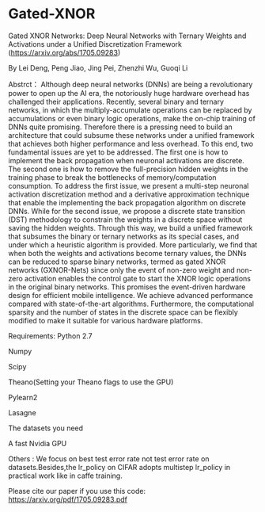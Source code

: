 # Gated-XNOR
Gated XNOR Networks: Deep Neural Networks with Ternary Weights and Activations under a Unified Discretization Framework
(https://arxiv.org/abs/1705.09283)

By Lei Deng, Peng Jiao, Jing Pei, Zhenzhi Wu, Guoqi Li

Abstrct： Although deep neural networks (DNNs) are being a revolutionary power to open up the AI era, the notoriously huge hardware overhead has challenged their applications. Recently, several binary and ternary networks, in which the multiply-accumulate operations can be replaced by accumulations or even binary logic operations, make the on-chip training of DNNs quite promising. Therefore there is a pressing need to build an architecture  that could subsume these networks under a unified framework that achieves both higher performance and less overhead. To this end, two fundamental issues are yet to be addressed. The first one is how to implement the back propagation when neuronal activations are discrete.  The second one is how to remove the full-precision hidden weights in the training phase to break the bottlenecks of memory/computation consumption. To address  the first issue, we present a multi-step neuronal activation discretization method and a derivative approximation technique that enable the implementing the back propagation algorithm on discrete DNNs. While for the second issue, we propose a discrete state transition (DST)  methodology to constrain the weights in a discrete space without saving the hidden weights. Through this way, we build a unified framework that subsumes the binary or ternary networks as its special cases, and under which a heuristic algorithm is provided. More particularly, we find that when both the weights and activations  become ternary values, the DNNs can be reduced to sparse binary networks, termed as gated XNOR networks  (GXNOR-Nets) since only the event of non-zero weight and non-zero activation enables the control gate to start the XNOR logic operations in the original binary networks. This promises the event-driven hardware design for efficient mobile intelligence. We achieve advanced performance compared with state-of-the-art algorithms. Furthermore, the computational sparsity and  the number of states in the discrete space can be flexibly modified to make it suitable for various hardware platforms.

Requirements:
Python 2.7

Numpy

Scipy

Theano(Setting your Theano flags to use the GPU)

Pylearn2

Lasagne

The datasets you need

A fast Nvidia GPU 



Others : We focus on best test error rate not test error rate on datasets.Besides,the lr_policy on CIFAR adopts multistep lr_policy  in practical work like in caffe training.

Please cite our paper if you use this code: https://arxiv.org/pdf/1705.09283.pdf
